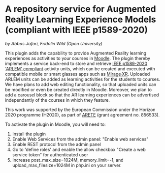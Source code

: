 # A repository service for Augmented Reality Learning Experience Models (compliant with IEEE p1589-2020)
_by Abbas Jafari, Fridolin Wild (Open University)_

This plugin adds the capability to provide Augmented Reality learning experiences as activities to your courses in [Moodle](https://moodle.org/). The plugin thereby implements a service back-end to store and retrieve [IEEE p1589-2020 'ARLEM' compliant](https://standards.ieee.org/standard/1589-2020.html) activity units, which can be created and executed with compatible mobile or smart glasses apps such as [Mirage·XR](https://platform.xr4all.eu/wekit-ecs/mirage-xr/). Uploaded ARLEM units can be added as learning activities for the students to courses. We have plans to add web editing functionality, so that uploaded units can be modified or even be created directly in Moodle. Moreover, we plan to add a carousel block so that the AR learning experiences can be advertised independantly of the courses in which they feature.

This work was supported by the European Commission under the Horizon 2020 programme (H2020), as part of [ARETE](https://www.areteproject.eu/) (grant agreement no. 856533).

To activate the plugin in Moodle, you will need to:

1. Install the plugin
2. Enable Web Services from the admin panel: "Enable web services"
3. Enable REST protocol from the admin panel
4. Go to 'define roles' and enable the allow checkbox "Create a web service token" for authenticated user
5. Increase post_max_size=1024M, memory_limit=-1, and upload_max_filesize=1024M in php.ini on your server. 
